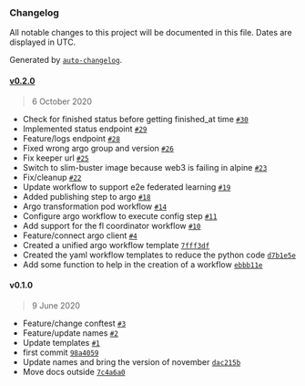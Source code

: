 ### Changelog

All notable changes to this project will be documented in this file. Dates are displayed in UTC.

Generated by [`auto-changelog`](https://github.com/CookPete/auto-changelog).

#### [v0.2.0](https://github.com/nevermined-io/compute-api/compare/v0.1.0...v0.2.0)

> 6 October 2020

- Check for finished status before getting finished_at time [`#30`](https://github.com/nevermined-io/compute-api/pull/30)
- Implemented status endpoint [`#29`](https://github.com/nevermined-io/compute-api/pull/29)
- Feature/logs endpoint [`#28`](https://github.com/nevermined-io/compute-api/pull/28)
- Fixed wrong argo group and version [`#26`](https://github.com/nevermined-io/compute-api/pull/26)
- Fix keeper url [`#25`](https://github.com/nevermined-io/compute-api/pull/25)
- Switch to slim-buster image because web3 is failing in alpine [`#23`](https://github.com/nevermined-io/compute-api/pull/23)
- Fix/cleanup [`#22`](https://github.com/nevermined-io/compute-api/pull/22)
- Update workflow to support e2e federated learning [`#19`](https://github.com/nevermined-io/compute-api/pull/19)
- Added publishing step to argo [`#18`](https://github.com/nevermined-io/compute-api/pull/18)
- Argo transformation pod workflow [`#14`](https://github.com/nevermined-io/compute-api/pull/14)
- Configure argo workflow to execute config step [`#11`](https://github.com/nevermined-io/compute-api/pull/11)
- Add support for the fl coordinator workflow [`#10`](https://github.com/nevermined-io/compute-api/pull/10)
- Feature/connect argo client [`#4`](https://github.com/nevermined-io/compute-api/pull/4)
- Created a unified argo workflow template [`7fff3df`](https://github.com/nevermined-io/compute-api/commit/7fff3dfbe714ae6e86e4db3b00dfe4258e7cc463)
- Created the yaml workflow templates to reduce the python code [`d7b1e5e`](https://github.com/nevermined-io/compute-api/commit/d7b1e5e543efa1b0297774cc5c9aa8814131671c)
- Add some function to help in the creation of a workflow [`ebbb11e`](https://github.com/nevermined-io/compute-api/commit/ebbb11e07d513772dbbb00e0e8536d88f17bf698)

#### v0.1.0

> 9 June 2020

- Feature/change conftest [`#3`](https://github.com/nevermined-io/compute-api/pull/3)
- Feature/update names [`#2`](https://github.com/nevermined-io/compute-api/pull/2)
- Update templates [`#1`](https://github.com/nevermined-io/compute-api/pull/1)
- first commit [`98a4059`](https://github.com/nevermined-io/compute-api/commit/98a40590789bc252316a907935c5ea325582af80)
- Update names and bring the version of november [`dac215b`](https://github.com/nevermined-io/compute-api/commit/dac215b09ca29231facdf5bf32067fb1cf5cd5b5)
- Move docs outside [`7c4a6a0`](https://github.com/nevermined-io/compute-api/commit/7c4a6a0660414b5c4ac56ae84d71733d9a0bd08f)
